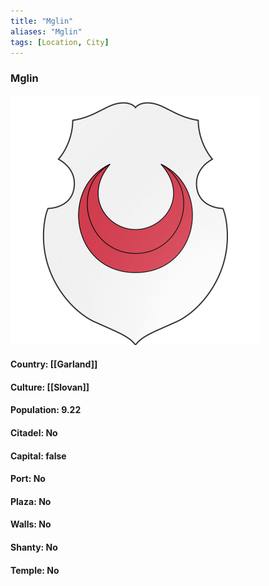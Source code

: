 ```yaml
---
title: "Mglin"
aliases: "Mglin"
tags: [Location, City]
---
```

### Mglin
![](attachment/df5a4cb5512f2990157d9d0bf8ae705a.svg)

#### Country: [[Garland]]

#### Culture: [[Slovan]]

#### Population: 9.22

#### Citadel: No

#### Capital: false

#### Port: No

#### Plaza: No

#### Walls: No

#### Shanty: No

#### Temple: No

